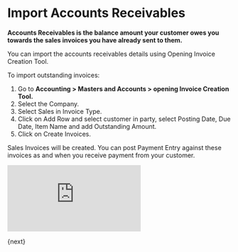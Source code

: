 <!-- add-breadcrumbs -->
# Import Accounts Receivables

**Accounts Receivables is the balance amount your customer owes you towards the sales invoices you have already sent to them.**

You can import the accounts receivables details using Opening Invoice Creation Tool.

To import outstanding invoices:

1. Go to **Accounting > Masters and Accounts > opening Invoice Creation Tool.**
1. Select the Company.
1. Select Sales in Invoice Type.
1. Click on Add Row and select customer in party, select Posting Date, Due Date, Item Name and add Outstanding Amount.
1. Click on Create Invoices.

Sales Invoices will be created. You can post Payment Entry against these invoices as and when you receive payment from your customer.

<div>
    <div class="embed-container">
        <iframe src="https://www.youtube.com/embed/vfWmugaO1zw" frameborder="0" allow="autoplay; encrypted-media" allowfullscreen>
        </iframe>
    </div>
</div>

{next}
